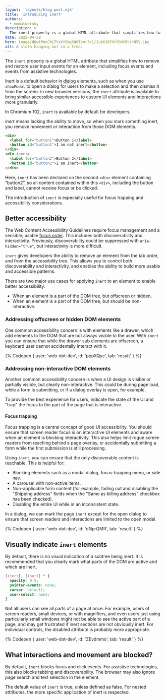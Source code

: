 ```yaml
---
layout: 'layouts/blog-post.njk'
title: 'Introducing inert'
authors:
  - emmatwersky
description: >
  The inert property is a global HTML attribute that simplifies how to remove and restore user input events for an element, including focus events and events from assistive technologies. In Chromium 102, inert is available by default for developers.
date: 2022-04-28
hero: image/dQwiPAoChjTYzXYCNg6U6Tsnr3x1/1LbX307KtYGNK9lthN5V.jpg
alt: A sloth hanging out in a tree.
---
```


The `inert` property is a global HTML attribute that simplifies how to remove and restore user input events for an element, including focus events and events from assistive technologies. 

Inert is a default behavior in [dialog](https://developer.mozilla.org/docs/Web/HTML/Element/dialog) elements, such as when you use `showModal` to open a dialog for users to make a selection and then dismiss it from the screen. In new browser versions, the `inert` attribute is available to bring similar accessible experiences to custom UI elements and interactions more granularly.

In Chromium 102, `inert` is available by default for developers.

_Inert_ means lacking the ability to move, so when you mark something inert, you remove movement or interaction from those DOM elements.

```html
<div>
  <label for="button1">Button 1</label>
  <button id="button1">I am not inert</button>
</div>
<div inert>
  <label for="button2">Button 2</label>
  <button id="button2">I am inert</button>
</div>
```

Here, `inert` has been declared on the second `<div>` element containing “button2”, so all content contained within this `<div>`, including the button and label, cannot receive focus or be clicked. 

The introduction of `inert` is especially useful for focus trapping and accessibility considerations.

## Better accessibility

The Web Content Accessibility Guidelines require focus management and a sensible, usable [focus order](https://www.w3.org/WAI/WCAG22/Understanding/focus-order.html). This includes both discoverability and interactivity. Previously, discoverability could be suppressed with `aria-hidden="true"`, but interactivity is more difficult.

`inert` gives developers the ability to remove an element from the tab order, and from the accessibility tree. This allows you to control both discoverability and interactivity, and enables the ability to build more usable and accessible patterns.

There are two major use cases for applying `inert` to an element to enable better accessibility:

- When an element is a part of the DOM tree, but offscreen or hidden.
- When an element is a part of the DOM tree, but should be non-interactive.

### Addressing offscreen or hidden DOM elements

One common accessibility concern is with elements like a drawer, which add elements to the DOM that are not always visible to the user. With `inert` you can ensure that while the drawer sub elements are offscreen, a keyboard user cannot accidentally interact with it.

{% Codepen {
  user: 'web-dot-dev',
  id: 'popXQye',
  tab: 'result'
} %}

### Addressing non-interactive DOM elements

Another common accessibility concern is when a UI design is visible or partially visible, but clearly non-interactive. This could be during page load, while a form is submitting, or if a dialog overlay is open, for example.

To provide the best experience for users, indicate the state of the UI and "trap" the focus to the part of the page that is interactive.

#### Focus trapping

Focus trapping is a central concept of good UI accessibility. You should ensure that screen reader focus is on interactive UI elements and aware when an element is blocking interactivity. This also helps limit rogue screen readers from reaching behind a page overlay, or accidentally submitting a form while the first submission is still processing.

Using `inert`, you can ensure that the only discoverable content is reachable. This is helpful for:

- Blocking elements such as a modal dialog, focus-trapping menu, or side nav.
- A carousel with non-active items.
- Non-applicable form content (for example, fading out and disabling the "Shipping address" fields when the "Same as billing address" checkbox has been checked).
- Disabling the entire UI while in an inconsistent state.

In a dialog, we can mark the page `inert` except for the open dialog to ensure that screen readers and interactions are limited to the open modal. 

{% Codepen {
  user: 'web-dot-dev',
  id: 'oNprQMR',
  tab: 'result'
} %}

## Visually indicate `inert` elements

By default, there is no visual indication of a subtree being inert. It is recommended that you clearly mark what parts of the DOM are active and which are inert. 

```css
[inert], [inert] * {
  opacity: 0.5;
  pointer-events: none;
  cursor: default;
  user-select: none;
}
```

Not all users can see all parts of a page at once. For example, users of screen readers, small devices, or with magnifiers, and even users just using particularly small windows might not be able to see the active part of a page, and may get frustrated if inert sections are not obviously inert. For individual controls, the disabled attribute is probably more appropriate.

{% Codepen {
  user: 'web-dot-dev',
  id: 'ZEvdmmo',
  tab: 'result'
} %}

## What interactions and movement are blocked?

By default, `inert` blocks focus and click events. For assistive technologies, this also blocks tabbing and discoverability. The browser may also ignore page search and text selection in the element. 

The default value of `inert` is true, unless defined as false. For nested attributes, the more specific application of inert is respected.
